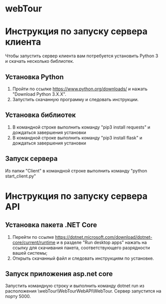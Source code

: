 # webTour

# Инструкция по запуску сервера клиента
Чтобы запустить сервер клиента вам потребуется установить Python 3 и скачать несколько библиотек.
## Установка Python
1. Пройти по ссылке https://www.python.org/downloads/ и нажать "Download Python 3.Х.Х".
2. Запустить скачанную программу и следовать инструкции.
## Установка библиотек
1. В командной строке выполнить команду "pip3 install requests" и дождаться завершения установки
2. В командной строке выполнить команду "pip3 install flask" и дождаться завершения установки
## Запуск сервера
Из папки "Client" в командной строке выполнить команду "python start_client.py"

# Инструкция по запуску сервера API
## Установка пакета .NET Core
1. Перейти по ссылке https://dotnet.microsoft.com/download/dotnet-core/current/runtime и в разделе "Run desktop apps" нажать на ссылку для скачивания пакета, соответствующего разрядности вашей системы;
2. Открыть скачанный файл и следовать инструкциям по установке.
## Запуск приложения asp.net core
 Запустить командную строку и выполнить команду dotnet run из расположения \webTour\WebTourWebAPI\WebTour. Сервер запустится на порту 5000.
 
